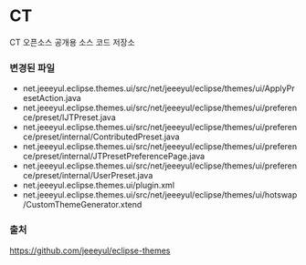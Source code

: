 # CT
CT 오픈소스 공개용 소스 코드 저장소

### 변경된 파일
- net.jeeeyul.eclipse.themes.ui/src/net/jeeeyul/eclipse/themes/ui/ApplyPresetAction.java
- net.jeeeyul.eclipse.themes.ui/src/net/jeeeyul/eclipse/themes/ui/preference/preset/IJTPreset.java
- net.jeeeyul.eclipse.themes.ui/src/net/jeeeyul/eclipse/themes/ui/preference/preset/internal/ContributedPreset.java
- net.jeeeyul.eclipse.themes.ui/src/net/jeeeyul/eclipse/themes/ui/preference/preset/internal/JTPresetPreferencePage.java
- net.jeeeyul.eclipse.themes.ui/src/net/jeeeyul/eclipse/themes/ui/preference/preset/internal/UserPreset.java
- net.jeeeyul.eclipse.themes.ui/plugin.xml
- net.jeeeyul.eclipse.themes.ui/src/net/jeeeyul/eclipse/themes/ui/hotswap/CustomThemeGenerator.xtend

### 출처
https://github.com/jeeeyul/eclipse-themes
